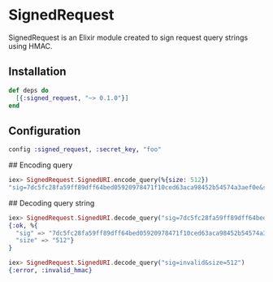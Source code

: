 # SignedRequest

SignedRequest is an Elixir module created to sign request query strings using HMAC.

## Installation

```elixir
def deps do
  [{:signed_request, "~> 0.1.0"}]
end
```

## Configuration

```elixir
config :signed_request, :secret_key, "foo"
```

## Encoding query

```elixir
iex> SignedRequest.SignedURI.encode_query(%{size: 512})
"sig=7dc5fc28fa59ff89dff64bed05920978471f10ced63aca98452b54574a3aef0e&size=512"
```

## Decoding query string

```elixir
iex> SignedRequest.SignedURI.decode_query("sig=7dc5fc28fa59ff89dff64bed05920978471f10ced63aca98452b54574a3aef0e&size=512")
{:ok, %{
  "sig" => "7dc5fc28fa59ff89dff64bed05920978471f10ced63aca98452b54574a3aef0e",
  "size" => "512"}
}

iex> SignedRequest.SignedURI.decode_query("sig=invalid&size=512")
{:error, :invalid_hmac}
```

